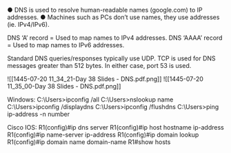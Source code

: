 ● DNS is used to resolve human-readable names (google.com) to IP addresses.
● Machines such as PCs don’t use names, they use addresses (ie. IPv4/IPv6).

DNS ‘A’ record = Used to map names to IPv4 addresses.
DNS ‘AAAA’ record = Used to map names to IPv6 addresses.

Standard DNS queries/responses typically use UDP. TCP is used for DNS messages greater than 512 bytes. In either case, port 53 is used.

![[1445-07-20 11_34_21-Day 38 Slides - DNS.pdf.png]]
![[1445-07-20 11_35_00-Day 38 Slides - DNS.pdf.png]]


Windows: 
		C:\Users>ipconfig /all
		C:\Users>nslookup name
		C:\Users>ipconfig /displaydns
		C:\Users>ipconfig /flushdns
		C:\Users>ping ip-address -n number

Cisco IOS:
		R1(config)#ip dns server
		R1(config)#ip host hostname ip-address
		R1(config)#ip name-server ip-address
		R1(config)#ip domain lookup
		R1(config)#ip domain name domain-name
		R1#show hosts
